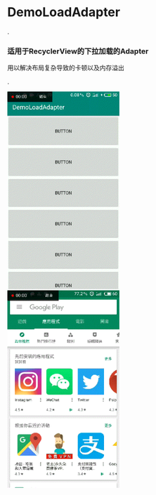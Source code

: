 # DemoLoadAdapter

.<h3>适用于RecyclerView的下拉加载的Adapter</h3>
用以解决布局复杂导致的卡顿以及内存溢出

.<div>
  <img src="https://github.com/ZTMIDGO/DemoLoadAdapter/blob/master/images/video2gif_20190629_122838.gif" width="255" height="450" />
  <img src="https://github.com/ZTMIDGO/DemoLoadAdapter/blob/master/images/video2gif_20190629_122508.gif" width="255" height="450" />
</div>


